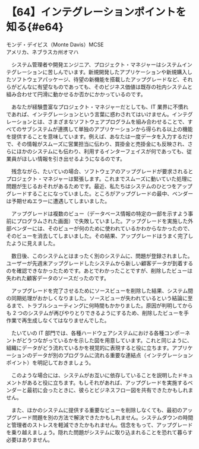 # 【64】インテグレーションポイントを知る{#e64}

<div class="author">モンデ・デイビス（Monte Davis）<span class="author_title">MCSE</span></div>
<div class="author_address">アメリカ、ネブラスカ州オマハ</div>

　システム管理者や開発エンジニア、プロジェクト・マネジャーはシステムインテグレーションに苦しんでいます。新規開発したアプリケーションや新規購入したソフトウェアパッケージ、待望の新機能を搭載したアップグレードなど、それらがどんなに有望なものであっても、そのビジネス価値は既存の社内システムと組み合わせて円滑に動かせるか否かにかかっているのです。

　あなたが経験豊富なプロジェクト・マネジャーだとしても、IT 業界に不慣れであれば、インテグレーションという言葉に惑わされてはいけません。インテグレーションとは、さまざまなソフトウェアプログラムを組み合わせることで、すべてのサブシステムが連携して単独のアプリケーションから得られる以上の機能を提供することを意味しています。例えば、あなたは一度データを入力するだけで、その情報がスムーズに営業担当に伝わり、買掛金と売掛金にも反映され、さらにほかのシステムにも伝わり、利用するインターフェイスが何であっても、従業員がほしい情報を引き出せるようになるのです。

　残念ながら、たいていの場合、ソフトウェアのアップグレードが要求されるとプロジェクト・マネジャーは緊張します。これまでスムーズに動いていた処理に問題が生じるおそれがあるためです。最近、私たちはシステムのひとつをアップグレードすることになっていました。ところがアップグレードの最中、ベンダーは予期せぬエラーに遭遇してしまいました。

　アップグレードは複数のビュー（データベース情報の特定の一部を示すよう事前にプログラムされた画面）で失敗していました。アップグレードを実施した外部ベンダーには、そのビューが何のために使われているかわからなかったので、そのビューを消去してしまいました。その結果、アップグレードはうまく完了したように見えました。

　数日後、このシステムとはまったく別のシステムに、問題が登録されました。ユーザーが先週末アップグレードしたシステムから新しい顧客データが到着するのを確認できなかったためです。あとでわかったことですが、削除したビューは失われた顧客データのソースだったのです。

　アップグレードを完了させるためにソースビューを削除した結果、システム間の同期処理がおかしくなりました。ソースビューが失われているという結論に至るまで、トラブルシューティングに何時間もかかりました。原因が判明してからも 2 つのシステムが再びやりとりできるようにするため、削除したビューを手作業で再生成しなくてはなりませんでした。

　たいていの IT 部門では、各種ハードウェアシステムにおける各種コンポーネントがどうつながっているかを示した図を用意しています。これと同じように、組織にデータがどう流れているかを視覚的に表現すると役に立ちます。アプリケーションのデータが別のプログラムに流れる重要な連結点（インテグレーションポイント）を明記しておきましょう。

　このような場合には、システムがお互いに依存していることを説明したドキュメントがあると役に立ちます。もしそれがあれば、アップグレードを実施するベンダーと最初に会ったときに、彼らとビジネスフロー図を共有できたかもしれません。

　また、ほかのシステムに提供する重要なビューを削除しなくても、最初のアップグレード問題を別の方法で解決できたかもしれません。システムダウンの時間と管理者のストレスを軽減できたかもれません。信念をもって、アップグレードを乗り越えましょう。隠れた問題がシステムに取り込まれることを恐れて暮らす必要はありません。

